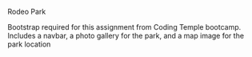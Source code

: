 Rodeo Park

Bootstrap required for this assignment from Coding Temple bootcamp. Includes a navbar, a photo gallery for the park, and a map image for the park location
